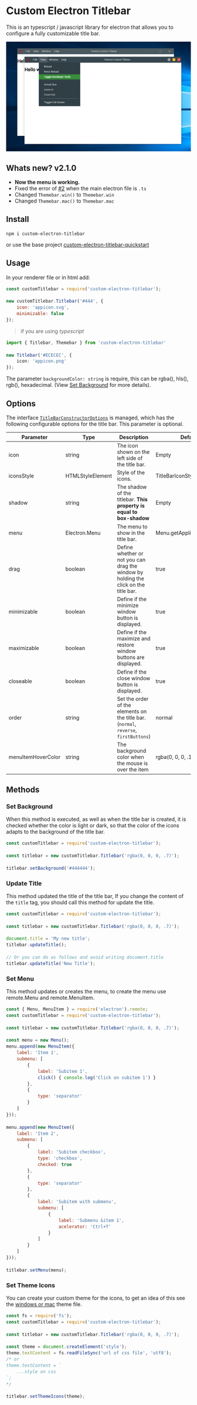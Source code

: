 # Custom Electron Titlebar

This is an typescript / javascript library for electron that allows you to configure a fully customizable title bar.

![Windows](screenshots/windows.png)

## Whats new? v2.1.0
- **Now the menu is working.**
- Fixed the error of [#2](https://github.com/AlexTorresSk/custom-electron-titlebar/issues/2) when the main electron file is `.ts`
- Changed `Themebar.win()` to `Themebar.win`
- Changed `Themebar.mac()` to `Themebar.mac`

## Install

```
npm i custom-electron-titlebar
```

or use the base project [custom-electron-titlebar-quickstart](https://github.com/AlexTorresSk/custom-electron-titlebar-quickstart)

## Usage

In your renderer file or in html add:

```js
const customTitlebar = require('custom-electron-titlebar');

new customTitlebar.Titlebar('#444', {
	icon: 'appicon.svg',
	minimizable: false
});
```

> if you are using _typescript_
```ts
import { Titlebar, Themebar } from 'custom-electron-titlebar'

new Titlebar('#ECECEC', {
	icon: 'appicon.png'
});
```

The parameter `backgroundColor: string` is require, this can be rgba(), hls(), rgb(), hexadecimal.
(View [Set Background](#set-background) for more details).

## Options

The interface [`TitleBarConstructorOptions`](https://github.com/AlexTorresSk/custom-electron-titlebar/tree/master/src/options.ts) is managed, which has the following configurable options for the title bar. This parameter is optional.

| Parameter          | Type             | Description                                                                           | Default                   |
| ------------------ | ---------------- | ------------------------------------------------------------------------------------- | ------------------------- |
| icon               | string           | The icon shown on the left side of the title bar.                                     | Empty                     |
| iconsStyle         | HTMLStyleElement | Style of the icons.                                                                   | TitleBarIconStyle.win()   |
| shadow             | string           | The shadow of the titlebar. **This property is equal to box-shadow**                  | Empty                     |
| menu               | Electron.Menu    | The menu to show in the title bar.                                                    | Menu.getApplicationMenu() |
| drag               | boolean          | Define whether or not you can drag the window by holding the click on the title bar.  | true                      |
| minimizable        | boolean          | Define if the minimize window button is displayed.                                    | true                      |
| maximizable        | boolean          | Define if the maximize and restore window buttons are displayed.                      | true                      |
| closeable          | boolean          | Define if the close window button is displayed.                                       | true                      |
| order              | string           | Set the order of the elements on the title bar. (`normal`, `reverse`, `firstButtons`) | normal                    |
| menuItemHoverColor | string           | The background color when the mouse is over the item                                  | rgba(0, 0, 0, .14)           |

## Methods

### Set Background

When this method is executed, as well as when the title bar is created, it is checked whether the color is light or dark, so that the color of the icons adapts to the background of the title bar.

```js
const customTitlebar = require('custom-electron-titlebar');

const titlebar = new customTitlebar.Titlebar('rgba(0, 0, 0, .7)');

titlebar.setBackground('#444444');
```

### Update Title

This method updated the title of the title bar, If you change the content of the `title` tag, you should call this method for update the title.

```js
const customTitlebar = require('custom-electron-titlebar');

const titlebar = new customTitlebar.Titlebar('rgba(0, 0, 0, .7)');

document.title = 'My new title';
titlebar.updateTitle();

// Or you can do as follows and avoid writing document.title
titlebar.updateTitle('New Title');
```

### Set Menu

This method updates or creates the menu, to create the menu use remote.Menu and remote.MenuItem.

```js
const { Menu, MenuItem } = require('electron').remote;
const customTitlebar = require('custom-electron-titlebar');

const titlebar = new customTitlebar.Titlebar('rgba(0, 0, 0, .7)');

const menu = new Menu();
menu.append(new MenuItem({
	label: 'Item 1',
	submenu: [
		{
			label: 'Subitem 1',
			click() { console.log('Click on subitem 1') }
		},
		{
			type: 'separator'
		}
	]
}));

menu.append(new MenuItem({
	label: 'Item 2',
	submenu: [
		{
			label: 'Subitem checkbox',
			type: 'checkbox',
			checked: true
		},
		{
			type: 'separator'
		},
		{
			label: 'Subitem with submenu',
			submenu: [
				{
					label: 'Submenu &item 1',
					acelerator: 'Ctrl+T'
				}
			]
		}
	]
}));

titlebar.setMenu(menu);
```

### Set Theme Icons
You can create your custom theme for the icons, to get an idea of this see the [windows or mac](https://github.com/AlexTorresSk/custom-electron-titlebar/tree/master/src/themebar.ts) theme file.

```js
const fs = require('fs');
const customTitlebar = require('custom-electron-titlebar');

const titlebar = new customTitlebar.Titlebar('rgba(0, 0, 0, .7)');

const theme = document.createElement('style');
theme.textContent = fs.readFileSync('url of css file', 'utf8');
/* or
theme.textContent = `
	...style on css
`;
*/

titlebar.setThemeIcons(theme);
```